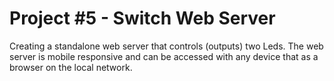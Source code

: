 # Project #5 - Switch Web Server

Creating a standalone web server that controls (outputs) two Leds. The web server is mobile responsive and can be accessed with any device that as a browser on the local network.

